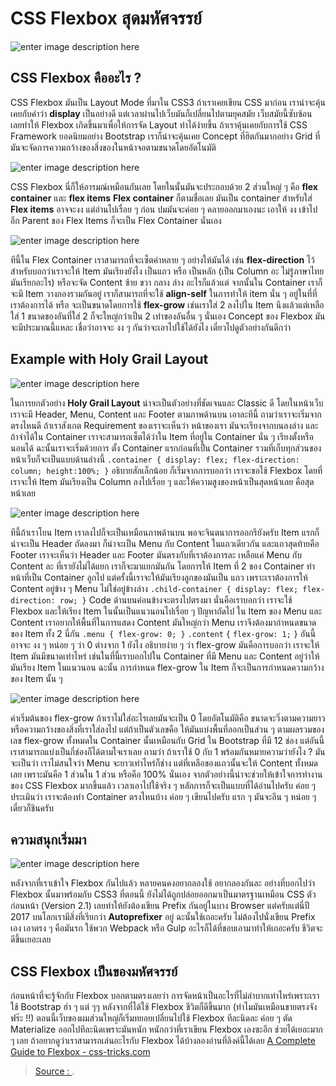 
CSS Flexbox สุดมหัศจรรย์
===

![enter image description here](https://www.arnondora.in.th/static/a2ea632140bfe23e01c0dfef66afdddd/b7abf/css-flexbox-flexboxarticle-holygraillayout.webp)

## CSS Flexbox คืออะไร ?
CSS Flexbox มันเป็น Layout Mode ที่มาใน CSS3 ถ้าเราเคยเขียน CSS มาก่อน เราน่าจะคุ้นเคยกับคำว่า  **display**  เป็นอย่างดี แต่เวลาผ่านไปเว็บมันก็เปลี่ยนไปตามยุคสมัย เว็บสมัยนี้ซับซ้อน เลยทำให้ Flexbox เกิดขึ้นมาเพื่อให้การจัด Layout ทำได้ง่ายขึ้น ถ้าเราคุ้นเคยกับการใช้ CSS Framework ยอดนิยมอย่าง Bootstrap เราก็น่าจะคุ้นเคย Concept ที่ฮิตกันมากอย่าง Grid ที่มันจะจัดการความกว้างของสิ่งของในหน้าจอตามขนาดโดยอัตโนมัติ

![enter image description here](https://www.arnondora.in.th/static/83946865b120ea3b707c08433d4d9a7c/b7abf/css-flexbox-flexboxarticle-flexmember.webp)

CSS Flexbox นี่ก็ให้อารมณ์เหมือนกันเลย โดยในนั้นมันจะประกอบด้วย 2 ส่วนใหญ่ ๆ คือ  **flex container**  และ  **flex items**  **Flex container**  ก็ตามชื่อเลย มันเป็น container สำหรับใส่  **Flex items**  อาจจะงง แต่อ่านไปเรื่อย ๆ ก่อน ปมมันจะค่อย ๆ คลายออกมาเองนะ เอาให้ งง เข้าไปอีก Parent ของ Flex Items ก็จะเป็น Flex Container นั่นเอง

![enter image description here](https://www.arnondora.in.th/static/09ad82c95940e89dee33f110e563bec1/b7abf/css-flexbox-flexbox-article-flexdirection.webp)

ทีนี้ใน Flex Container เราสามารถที่จะเซ็ตค่าหลาย ๆ อย่างให้มันได้ เช่น  **flex-direction**  ไว้สำหรับบอกว่าเราจะให้ Item มันเรียงยังไง เป็นแถว หรือ เป็นหลัก (เป็น Column อะ ไม่รู้ภาษาไทยมันเรียกอะไร) หรือจะจัด Content ซ้าย ขวา กลาง ล่าง อะไรก็แล้วแต่ จากนั้นใน Container เราก็จะมี Item วางกองรวมกันอยู่ เราก็สามารถที่จะใช้  **align-self**  ในการทำให้ item นั่น ๆ อยู่ในที่ที่เราต้องการได้ หรือ จะเป็นขนาดโดยการใช้  **flex-grow**  เช่นเราใส่ 2 ลงไปใน Item นึงแล้วแต่เหลือใส่ 1 ขนาดของอันที่ใส่ 2 ก็จะใหญ่กว่าเป็น 2 เท่าของอันอื่น ๆ นั่นเอง Concept ของ Flexbox มันจะมีประมาณนี้แหละ เชื่อว่าอาจจะ งง ๆ กันว่าจะเอาไปใช้ได้ยังไง เดี๋ยวไปดูตัวอย่างกันดีกว่า

## Example with Holy Grail Layout

![enter image description here](https://www.arnondora.in.th/static/a2ea632140bfe23e01c0dfef66afdddd/b7abf/css-flexbox-flexboxarticle-holygraillayout.webp)

ในการยกตัวอย่าง  **Holy Grail Layout**  น่าจะเป็นตัวอย่างที่ชัดเจนและ Classic ดี โดยในหน้าเว็บเราจะมี Header, Menu, Content และ Footer ตามภาพด้านบน เอาละทีนี้ ถามว่าเราจะเริ่มจากตรงไหนดี ถ้าเราสังเกต Requirement ของเราจะเห็นว่า หน้าของเรา มันจะเรียงจากบนลงล่าง และถ้าจำได้ใน Container เราจะสามารถเซ็ตได้ว่าใน Item ที่อยู่ใน Container นั่น ๆ เรียงตั้งหรือนอนได้ ฉะนั้นเราจะเริ่มด้วยการ ตั้ง Container แรกก่อนที่เป็น Container รวมที่เก็บทุกส่วนของหน้าเว็บก็จะเป็นแบบด้านล่างนี้  `.container { display: flex; flex-direction: column; height:100%; }`  อธิบายสักเล็กน้อย ก็เริ่มจากการบอกว่า เราจะขอใช้ Flexbox โดยที่เราจะให้ Item มันเรียงเป็น Column ลงไปเรื่อย ๆ และให้ความสูงของหน้าเป็นสุดหน้าเลย คือสุดหน้าเลย

![enter image description here](https://www.arnondora.in.th/static/e4182af2131844e34319536e4a89476f/b7abf/css-flexbox-flexbox-article-flexnomenu.webp)

ทีนี้ถ้าเราโยน Item เราลงไปก็จะเป็นเหมือนภาพด้านบน พอจะจินตนาการออกรึยังครับ Item แรกก็น่าจะเป็น Header ถัดลงมา ก็น่าจะเป็น Menu กับ Content ในแถวเดียวกัน และแถวสุดท้ายคือ Footer เราจะเห็นว่า Header และ Footer มันตรงกับที่เราต้องการละ เหลือแค่ Menu กับ Content ละ ที่เรายังไม่ได้แยก เราก็จะมาแยกมันกัน โดยการให้ Item ที่ 2 ของ Container ทำหน้าที่เป็น Container ลูกไป แต่ครั้งนี้เราจะให้มันเรียงลูกของมันเป็น แถว เพราะเราต้องการให้ Content อยู่ข้าง ๆ Menu ไม่ใช่อยู่ข้างล่าง  `.child-container { display: flex; flex-direction: row; }`  Code ด้านบนค่อนข้างจะตรงไปตรงมา นั่นคือเราบอกว่า เราจะใช้ Flexbox และให้เรียง Item ในนั้นเป็นแนวนอนไปเรื่อย ๆ ปัญหาถัดไป ใน Item ของ Menu และ Content เราอยากให้พื้นที่ในการแสดง Content มันใหญ่กว่า Menu เราจึงต้องมากำหนดขนาดของ Item ทั้ง 2 นี่กัน  `.menu { flex-grow: 0; }`  `.content`  `{`  `flex-grow: 1;`  `}`  อันนี้อาจจะ งง ๆ หน่อย ๆ ว่า 0 ต่างจาก 1 ยังไง อธิบายง่าย ๆ ว่า flex-grow มันคือการบอกว่า เราจะให้ Item มันมีขนาดเท่าไหร่ เช่นในที่นี้เราบอกไปใน Container ที่มี Menu และ Content อยู่ว่าให้มันเรียง Item ในแนวนอน ฉะนั้น การกำหนด flex-grow ใน Item ก็จะเป็นการกำหนดความกว้างของ Item นั้น ๆ

![enter image description here](https://www.arnondora.in.th/static/22bc5fd8846b417b0ac10fc1c42fdb06/b7abf/css-flexbox-flexbox-article-flex-span.webp)

ค่าเริ่มต้นของ flex-grow ถ้าเราไม่ใส่อะไรเลยมันจะเป็น 0 โดยอัตโนมัติคือ ขนาดจะวิ่งตามความยาว หรือความกว้างของสิ่งที่เราใส่ลงไป แต่ถ้าเป็นตัวเลขคือ ให้มันแบ่งพื้นที่ออกเป็นส่วน ๆ ตามผลรวมของเลข flex-grow ทั้งหมดใน Container นั้นเหมือนกับ Grid ใน Bootstrap ที่มี 12 ช่อง แต่อันนี้เราสามารถแบ่งเป็นกี่ช่องก็ได้ตามใจเราเลย ถามว่า ถ้าเราใช้ 0 กับ 1 พร้อมกันหมายความว่ายังไง ? มันจะเป็นว่า เราไม่สนใจว่า Menu จะยาวเท่าไหร่ก็ช่าง แต่ที่เหลือของแถวนั้นจะให้ Content ทั้งหมดเลย เพราะมันคือ 1 ส่วนใน 1 ส่วน หรือคือ 100% นั่นเอง จากตัวอย่างนี้น่าจะช่วยให้เข้าใจการทำงานของ CSS Flexbox มากขึ้นแล้ว เวลาเอาไปใช้จริง ๆ หลักการก็จะเป็นแบบที่ได้อ่านไปครับ ค่อย ๆ ประเมินว่า เราจะต้องทำ Container ตรงไหนบ้าง ค่อย ๆ เขียนไปครับ แรก ๆ มันจะอึน ๆ หน่อย ๆ เดี๋ยวก็ชินครับ

## ความสนุกเริ่มมา

![enter image description here](https://www.arnondora.in.th/static/f0c224b56bdd9a86f4a623c67cd20e92/b7abf/css-flexbox-asset-3.webp)

หลังจากที่เราเข้าใจ Flexbox กันไปแล้ว หลายคนคงอยากลองใช้ อยากลองกันละ อย่างที่บอกไปว่า Flexbox นั้นมาพร้อมกับ CSS3 ที่ตอนนี้ ยังไม่ได้ถูกปล่อยออกมาเป็นมาตรฐานเหมือน CSS ตัวก่อนหน้า (Version 2.1) เลยทำให้ยังต้องเขียน Prefix กันอยู่ในบาง Browser แต่ครับแต่นี่ปี 2017 บนโลกเรามีสิ่งที่เรียกว่า  **Autoprefixer**  อยู่ ฉะนั้นใช้เถอะครับ ไม่ต้องไปนั่งเขียน Prefix เอง เอาตรง ๆ คือมันรก ใช้พวก Webpack หรือ Gulp อะไรก็ได้ที่ชอบเอามาทำให้เถอะครับ ชีวิตจะดีขึ้นเยอะเลย

## CSS Flexbox เป็นของมหัศจรรย์

ก่อนหน้าที่จะรู้จักกับ Flexbox บอกตามตรงเลยว่า การจัดหน้าเป็นอะไรที่ไม่ลำบากเท่าไหร่เพราะเราใช้ Bootstrap ฮ่า ๆ แต่ ๆๆ หลังจากที่ได้ใช้ Flexbox ชีวิตก็ดีขึ้นมาก (ทำไมมันเหมือนขายตรงจังฟร๊ะ !!) ตอนนี้เว็บของผมส่วนใหญ่ก็เริ่มทยอยเปลี่ยนไปใช้ Flexbox ทีละนิดละ ค่อย ๆ ตัด Materialize ออกไปทีละนิดเพราะมันหนัก หนักกว่าที่เราเขียน Flexbox เองซะอีก ช่วยได้เยอะมาก ๆ เลย ถ้าอยากดูว่าเราสามารถเล่นอะไรกับ Flexbox ได้บ้างลองอ่านที่ลิงค์นี้ได้เลย  [A Complete Guide to Flexbox - css-tricks.com](https://css-tricks.com/snippets/css/a-guide-to-flexbox/)

> [Source : ](https://www.arnondora.in.th/css-flexbox/).

<!--stackedit_data:
eyJoaXN0b3J5IjpbODY3MTgwODU5XX0=
-->